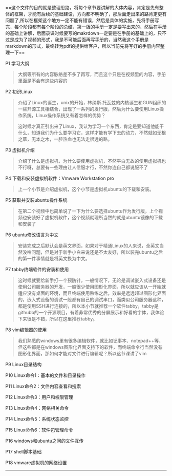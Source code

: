 ==这个文件的目的就是整理思路，将每个章节要讲解的大体内容，肯定是先有整体的框架，才能有后续的基础建设，方向都不明确了，那后面走出来的路肯定更有问题了,所以在框架这个地方一定不能有错误，然后是具体的实施，先将手册写完，每个阶段都有每个阶段的总结，第一版的手册一定是要写出来的，然后在手册的基础上讲解，后面录课时候要写的makrdown一定要是在手册的基础上的，只不过是成为了视频的形式，我是不可能后面再写手册的，当然我这个手册是markdown的形式，最终转为pdf的提供给客户，所以当前先将写好的手册内容整理一下==

P1 学习大纲

>大纲等所有的内容脉络差不多了再写，而且这个只是在视频里的内容，手册里面是不会有这些内容的

P2 初识Linux

>介绍了Linux的诞生，unix的开始，林纳斯.托瓦兹的内核诞生和GUN组织的一些开源工具相结合，出现了一系列的发行版，然后为什么要使用Linux操作系统，Linux操作系统又有着怎样的优势？
>
>这时候才真正引出来了Linux，我认为学习一个东西，肯定是要知道他能干什么，知道我们为什么要学习它，这样才能有学下去的动力，不然就如无根之草，无本之木，一腔热血也无法走很远的路。

P3 虚拟机介绍

>介绍了什么是虚拟机，为什么要使用虚拟机，不然平白无故的使用虚拟机也不行呀，总要有一些理由让人信服才行，不然你连自己都说服不了

P4 下载和安装虚拟机软件：Vmware Workstation pro

>上一个小节是介绍虚拟机，这个小节是虚拟机ubuntu的下载和安装。

P5 获取并安装ubuntu操作系统

>在第二个视频中也简单说了一下为什么要选择ubuntu作为发行版，上个视频也安装好了虚拟机软件，这个视频就理所当然的就是ubuntu镜像的下载和安装了

P6 ubuntu修改语言为中文

>安装完成之后默认会是英文界面，如果对于精通Linux的人来说，全英文当然没啥问题，但是对于新手小白来说还是不太友好，所以装完ubuntu之后的第一件事情就是将英文换为中文。

P7 tabby终端软件的安装和使用

>这时候就要给新手打一个预防针，一般情况下，无论是调试嵌入式设备还是使用公司服务器的开发，一般很少使用图形化界面，所以就应该从一开始就适应没有桌面的环境，而且终端使用熟练之后，效率是远远超过图形化界面的，嵌入式设备的调试一般都有自己的调试串口，而类似公司服务器这种，都是使用SSH进行连接的，所以本小节就推荐一个软件tabby，tabby是githubb的一个开源项目，有着非常优秀的分屏展示和好看的字体，我体验下来很是不错，所以在这里推荐tabby。

P8 vim编辑器的使用

>我们熟悉的windows里有很多编辑软件，就比如记事本、notepad++等，但这些都是在windows图形化界面支持下的软件，而终端命令行当然没有图形化界面，那如何才能对文件进行编辑呢？所以这节课讲了vim

P9 Linux目录结构

P10 Linux命令1：基本的文件和目录操作

P11 Linux命令2：文件内容查看和搜索

P12 Linux命令3：用户和权限管理

P13 Linux命令4：网络相关命令

P14 Linux命令5：系统状态监控

P15 Linux命令6：软件包管理命令

P16 windows和ubuntu之间的文件互传

P17 shell脚本基础

P18 vmware虚拟机的网络设置

____































